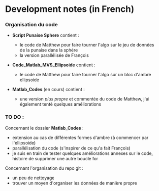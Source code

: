 # Development notes (in French)

### Organisation du code

 * **Script Punaise Sphere** contient :
   * le code de Matthew pour faire tourner l'algo sur le jeu de données de la punaise dans la sphère
   * la version parallélisée de François
  
 * **Code_Matlab_MVS_Ellipsoide** contient :
   * le code de Matthew pour faire tourner l'algo sur un bloc d'ambre ellipsoide
  
 * **Matlab_Codes** (en cours) contient :
   * une version _plus propre_ et commentée du code de Matthew, j'ai également tenté quelques améliorations

### TO DO :

Concernant le dossier **Matlab_Codes** :

 * extension au cas de différentes formes d'ambre (à commencer par l'ellipsoide)
 * parallélisation du code (s'inspirer de ce qu'a fait François)
 * je suis en train de tester quelques améliorations annexes sur le code, histoire de supprimer une autre boucle for

Concernant l'organisation du repo git :

 * un peu de nettoyage
 * trouver un moyen d'organiser les données de manière propre
